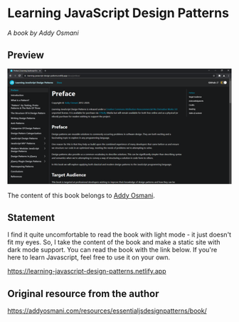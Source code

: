 # Learning JavaScript Design Patterns

_A book by Addy Osmani_

## Preview

![Site Preview](./static/img/site-preview.png)

The content of this book belongs to [Addy Osmani](https://twitter.com/addyosmani).

## Statement

I find it quite uncomfortable to read the book with light mode - it just doesn't fit my eyes. So, I take the content of the book and make a static site with dark mode support. You can read the book with the link below. If you're here to learn Javascript, feel free to use it on your own.

https://learning-javascript-design-patterns.netlify.app

## Original resource from the author

https://addyosmani.com/resources/essentialjsdesignpatterns/book/
